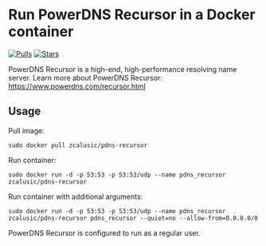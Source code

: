 # Run PowerDNS Recursor in a Docker container

[![Pulls](https://img.shields.io/docker/pulls/zcalusic/pdns-recursor.svg)](https://hub.docker.com/r/zcalusic/pdns-recursor/)
[![Stars](https://img.shields.io/docker/stars/zcalusic/pdns-recursor.svg)](https://hub.docker.com/r/zcalusic/pdns-recursor/)

PowerDNS Recursor is a high-end, high-performance resolving name server.  Learn more about PowerDNS Recursor: <https://www.powerdns.com/recursor.html>

## Usage

Pull image:

```
sudo docker pull zcalusic/pdns-recursor
```

Run container:

```
sudo docker run -d -p 53:53 -p 53:53/udp --name pdns_recursor zcalusic/pdns-recursor
```

Run container with additional arguments:

```
sudo docker run -d -p 53:53 -p 53:53/udp --name pdns_recursor zcalusic/pdns-recursor pdns_recursor --quiet=no --allow-from=0.0.0.0/0
```

PowerDNS Recursor is configured to run as a regular user.
